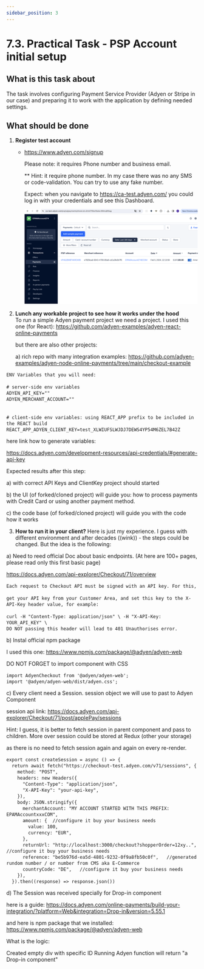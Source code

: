 ```yaml
---
sidebar_position: 3
---
```


# 7.3. Practical Task - PSP Account initial setup

## What is this task about

The task involves configuring Payment Service Provider (Adyen or Stripe in our case) and preparing it to work with the application by defining needed settings.

## What should be done

1. **Register test account**
   - https://www.adyen.com/signup

     Please note: it requires Phone number and business email.

     ** Hint: it require phone number. In my case there was no any SMS or code-validation. You can try to use any fake number.



     Expect: when you navigate to https://ca-test.adyen.com/ you could log in with your credentials and see this Dashboard.

     ![assets/adyen-account.png](assets/adyen-account.png)

2. **Lunch any workable project to see how it works under the hood**  
    To run a simple Adyen payment project we need a project.
    I used this one (for React): https://github.com/adyen-examples/adyen-react-online-payments

    but there are also other projects:

   a) rich repo with many integration examples: https://github.com/adyen-examples/adyen-node-online-payments/tree/main/checkout-example


```
ENV Variables that you will need:

# server-side env variables
ADYEN_API_KEY=""
ADYEN_MERCHANT_ACCOUNT=""
 
 
# client-side env variables: using REACT_APP prefix to be included in the REACT build
REACT_APP_ADYEN_CLIENT_KEY=test_XLWIUFSLWJDJ7DEWS4YP54M6ZEL7B42Z
```

here link how to generate variables:

https://docs.adyen.com/development-resources/api-credentials/#generate-api-key


Expected results after this step: 

a) with correct API Keys and ClientKey project should started

b) the UI (of forked/cloned project) will guide you: how to process payments with Credit Card or using another payment method.

c) the code base (of forked/cloned project) will guide you with the code how it works

3. **How to run it in your client?**
Here is just my experience. I guess with different environment and after decades ((wink)) - the steps could be changed. But the idea is the following:

a) Need to reed official Doc about basic endpoints. (At here are 100+ pages, please read only this first basic page)

https://docs.adyen.com/api-explorer/Checkout/71/overview


```
Each request to Checkout API must be signed with an API key. For this, 

get your API key from your Customer Area, and set this key to the X-API-Key header value, for example:

curl -H "Content-Type: application/json" \ -H "X-API-Key: YOUR_API_KEY" \
DO NOT passing this header will lead to 401 Unauthorises error.
```


b) Instal official npm package

I used this one: https://www.npmjs.com/package/@adyen/adyen-web

DO NOT FORGET to import component with CSS
```
import AdyenCheckout from '@adyen/adyen-web';
import '@adyen/adyen-web/dist/adyen.css';
```

c) Every client need a Session. session object we will use to past to Adyen Component

session api link: https://docs.adyen.com/api-explorer/Checkout/71/post/applePay/sessions

Hint: I guess, it is better to fetch session in parent component and pass to children. More over session could be stored at Redux (other your storage)

as there is no need to fetch session again and again on every re-render.

```
export const createSession = async () => {
  return await fetch("https://checkout-test.adyen.com/v71/sessions", {
    method: "POST",
    headers: new Headers({
      "Content-Type": "application/json",
      "X-API-Key": "your-api-key",
    }),
    body: JSON.stringify({
      merchantAccount: "MY ACCOUNT STARTED WITH THIS PREFIX: EPAMAccountxxxCOM",
      amount: {  //configure it buy your business needs
        value: 100,
        currency: "EUR",
      },
      returnUrl: "http://localhost:3000/checkout?shopperOrder=12xy..", //configure it buy your business needs
      reference: "be5b976d-ea5d-4801-9232-0f9a8fb50c0f",   //generated rundom number / or number from CMS aka E-Commerce
      countryCode: "DE",   //configure it buy your business needs
    }),
  }).then((response) => response.json())
```

d) The Session was received specially for Drop-in component

here is a guide: https://docs.adyen.com/online-payments/build-your-integration/?platform=Web&integration=Drop-in&version=5.55.1

and here is npm package that we installed: https://www.npmjs.com/package/@adyen/adyen-web



What is the logic:

Created empty div with specific ID
Running Adyen function will return "a Drop-in component"
